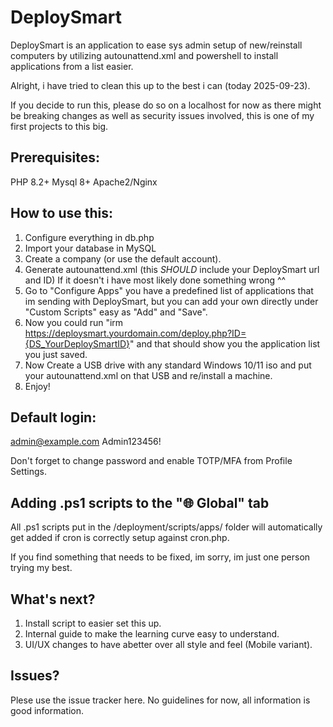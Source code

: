 # DeploySmart
DeploySmart is an application to ease sys admin setup of new/reinstall computers by utilizing autounattend.xml and powershell to install applications from a list easier.

Alright, i have tried to clean this up to the best i can (today 2025-09-23).

If you decide to run this, please do so on a localhost for now as there might be breaking changes as well as security issues involved, this is one of my first projects to this big.

## Prerequisites:
PHP 8.2+
Mysql 8+
Apache2/Nginx

## How to use this:

1. Configure everything in db.php
2. Import your database in MySQL
3. Create a company (or use the default account). 
4. Generate autounattend.xml (this *SHOULD* include your DeploySmart url and ID) If it doesn't i have most likely done something wrong ^^
5. Go to "Configure Apps" you have a predefined list of applications that im sending with DeploySmart, but you can add your own directly under "Custom Scripts" easy as "Add" and "Save". 
6. Now you could run "irm https://deploysmart.yourdomain.com/deploy.php?ID={DS_YourDeploySmartID}" and that should show you the application list you just saved. 
7. Now Create a USB drive with any standard Windows 10/11 iso and put your autounattend.xml on that USB and re/install a machine.
8. Enjoy!

## Default login:
admin@example.com
Admin123456!

Don't forget to change password and enable TOTP/MFA from Profile Settings.

## Adding .ps1 scripts to the "🌐 Global" tab
All .ps1 scripts put in the /deployment/scripts/apps/ folder will automatically get added if cron is correctly setup against cron.php.

If you find something that needs to be fixed, im sorry, im just one person trying my best.

## What's next?

1. Install script to easier set this up.
2. Internal guide to make the learning curve easy to understand.
3. UI/UX changes to have abetter over all style and feel (Mobile variant).

## Issues?

Plese use the issue tracker here. No guidelines for now, all information is good information.
